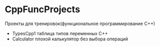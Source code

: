 # CppFuncProjects
Проекты для тренировок(функциональное программирование С++)
- TypesCpp1 таблица типов переменных C++
- Calculator плохой калькулятор без выбора операций
